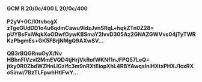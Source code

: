 #### GCM R 20/0c/400 L 20/0c/400
**P2yV+0C/I0tvbcgX**<br/>**zTgeGUdDD1o4u6qdmCawu9IdzJvnSRqL+hqkZTn0Z28=**<br/>**pUYBsFxiWqkXoODwfOywKBSmaY2IvvD305Az2GNAZGWVvs04jTyTWRKzPbgmEs+GK5FBrjNMgQ9AXwSV...**<br/><br/>
**QB3rBQGRnuOyX/Nv**<br/>**HBhnFlVzvI2MmEVQD4tjHrjVkRofWKNf1nJFPQ57LeQ=**<br/>**jtky0R0ZbdWZHnLlGzifc3m9nRXtEiopXhL4RBYAwqslniHXtxPHXJ1cxRXoSinw/7BzTLFpwhHtlFwY...**